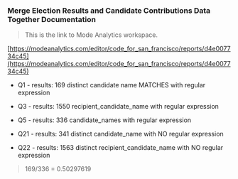 ### Merge Election Results and Candidate Contributions Data Together Documentation

> This is the link to Mode Analytics workspace.

[https://modeanalytics.com/editor/code_for_san_francisco/reports/d4e007734c45](https://modeanalytics.com/editor/code_for_san_francisco/reports/d4e007734c45)

* Q1 - results: 169 distinct candidate name MATCHES with regular expression
* Q3 - results: 1550 recipient_candidate_name with regular expression
* Q5 - results: 336 candidate_names with regular expression

* Q21 - results: 341 distinct candidate_name with NO regular expression
* Q22 - results: 1563 distinct recipient_candidate_name with NO regular expression

> 169/336 = 0.50297619 
